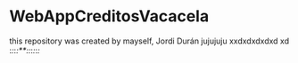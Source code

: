 ﻿# WebAppCreditosVacacela
this repository was created by mayself, Jordi Durán jujujuju xxdxdxdxdxd xd
:*:*:*:**::*:*:*:*:*